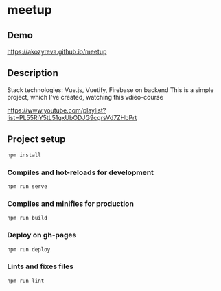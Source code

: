 # meetup

## Demo
https://akozyreva.github.io/meetup

## Description
Stack technologies: Vue.js, Vuetify, Firebase on backend
This is a simple project, which I've created, watching this vdieo-course

https://www.youtube.com/playlist?list=PL55RiY5tL51qxUbODJG9cgrsVd7ZHbPrt

## Project setup
```
npm install
```

### Compiles and hot-reloads for development
```
npm run serve
```

### Compiles and minifies for production
```
npm run build
```

### Deploy on gh-pages
```
npm run deploy
```

### Lints and fixes files
```
npm run lint
```
